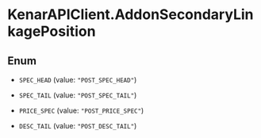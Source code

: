 # KenarAPIClient.AddonSecondaryLinkagePosition

## Enum


* `SPEC_HEAD` (value: `"POST_SPEC_HEAD"`)

* `SPEC_TAIL` (value: `"POST_SPEC_TAIL"`)

* `PRICE_SPEC` (value: `"POST_PRICE_SPEC"`)

* `DESC_TAIL` (value: `"POST_DESC_TAIL"`)


